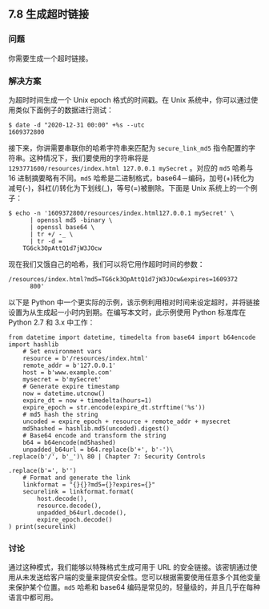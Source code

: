 ## 7.8 生成超时链接

### 问题

你需要生成一个超时链接。

### 解决方案

为超时时间生成一个 Unix epoch 格式的时间戳。在 Unix 系统中，你可以通过使用类似下面例子的数据进行测试：

````
$ date -d "2020-12-31 00:00" +%s --utc
1609372800
````

接下来，你讲需要串联你的哈希字符串来匹配为 `secure_link_md5` 指令配置的字符串。这种情况下，我们要使用的字符串将是 `1293771600/resources/index.html 127.0.0.1 mySecret` 。对应的 `md5` 哈希与 16 进制摘要略有不同。`md5` 哈希是二进制格式，base64－编码，加号(+)转化为减号(-)，斜杠(/)转化为下划线(_)，等号(=)被删除。下面是 Unix 系统上的一个例子：

````
$ echo -n '1609372800/resources/index.html127.0.0.1 mySecret' \
      | openssl md5 -binary \
      | openssl base64 \
      | tr +/ -_ \
      | tr -d =
    TG6ck3OpAttQ1d7jW3JOcw
````

现在我们又饿自己的哈希，我们可以将它用作超时时间的参数：

````
/resources/index.html?md5=TG6ck3OpAttQ1d7jW3JOcw&expires=1609372
      800'
````

以下是 Python 中一个更实际的示例，该示例利用相对时间来设定超时，并将链接设置为从生成起一小时内到期。在编写本文时，此示例使用 Python 标准库在 Python 2.7 和 3.x 中工作：

````
from datetime import datetime, timedelta from base64 import b64encode
import hashlib
    # Set environment vars
    resource = b'/resources/index.html'
    remote_addr = b'127.0.0.1'
    host = b'www.example.com'
    mysecret = b'mySecret'
    # Generate expire timestamp
    now = datetime.utcnow()
    expire_dt = now + timedelta(hours=1)
    expire_epoch = str.encode(expire_dt.strftime('%s'))
    # md5 hash the string
    uncoded = expire_epoch + resource + remote_addr + mysecret
    md5hashed = hashlib.md5(uncoded).digest()
    # Base64 encode and transform the string
    b64 = b64encode(md5hashed)
    unpadded_b64url = b64.replace(b'+', b'-')\
.replace(b'/', b'_')\ 80 | Chapter 7: Security Controls
￼
.replace(b'=', b'')
    # Format and generate the link
    linkformat = "{}{}?md5={}?expires={}"
    securelink = linkformat.format(
        host.decode(),
        resource.decode(),
        unpadded_b64url.decode(),
        expire_epoch.decode()
) print(securelink)
````

### 讨论

通过这种模式，我们能够以特殊格式生成可用于 URL 的安全链接。该密钥通过使用从未发送给客户端的变量来提供安全性。您可以根据需要使用任意多个其他变量来保护某个位置。`md5` 哈希和 base64 编码是常见的，轻量级的，并且几乎在每种语言中都可用。


